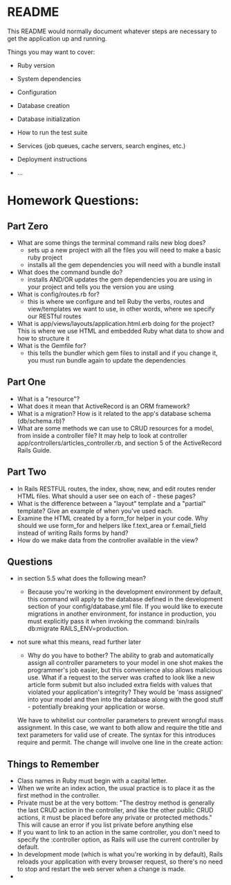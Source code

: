 # README

This README would normally document whatever steps are necessary to get the
application up and running.

Things you may want to cover:

* Ruby version

* System dependencies

* Configuration

* Database creation

* Database initialization

* How to run the test suite

* Services (job queues, cache servers, search engines, etc.)

* Deployment instructions

* ...


# Homework Questions:

## Part Zero
- What are some things the terminal command rails new blog does?
  - sets up a new project with all the files you will need to make a basic ruby project
  - installs all the gem dependencies you will need with a bundle install
- What does the command bundle do?
  - installs AND/OR updates the gem dependencies you are using in your project and tells you the version you are using
- What is config/routes.rb for?
  - this is where we configure and tell Ruby the verbs, routes and view/templates we want to use, in other words, where we specify our RESTful routes
- What is app/views/layouts/application.html.erb doing for the project?
  This is where we use HTML and embedded Ruby what data to show and how to structure it
- What is the Gemfile for?
  - this tells the bundler which gem files to install and if you change it, you must run bundle again to update the dependencies

## Part One
- What is a "resource"?
- What does it mean that ActiveRecord is an ORM framework?
- What is a migration? How is it related to the app's database schema (db/schema.rb)?
- What are some methods we can use to CRUD resources for a model, from inside a controller file? It may help to look at controller app/controllers/articles_controller.rb, and section 5 of the ActiveRecord Rails Guide.

## Part Two
- In Rails RESTFUL routes, the index, show, new, and edit routes render HTML files. What should a user see on each of - these pages?
- What is the difference between a "layout" template and a "partial" template? Give an example of when you've used each.
- Examine the HTML created by a form_for helper in your code. Why should we use form_for and helpers like f.text_area or f.email_field instead of writing Rails forms by hand?
- How do we make data from the controller available in the view?

## Questions
- in section 5.5 what does the following mean?
  - Because you're working in the development environment by default, this command will apply to the database defined in the development section of your config/database.yml file. If you would like to execute migrations in another environment, for instance in production, you must explicitly pass it when invoking the command: bin/rails db:migrate RAILS_ENV=production.
- not sure what this means, read further later
  - Why do you have to bother? The ability to grab and automatically assign all controller parameters to your model in one shot makes the programmer's job easier, but this convenience also allows malicious use. What if a request to the server was crafted to look like a new article form submit but also included extra fields with values that violated your application's integrity? They would be 'mass assigned' into your model and then into the database along with the good stuff - potentially breaking your application or worse.

  We have to whitelist our controller parameters to prevent wrongful mass assignment. In this case, we want to both allow and require the title and text parameters for valid use of create. The syntax for this introduces require and permit. The change will involve one line in the create action:

## Things to Remember
- Class names in Ruby must begin with a capital letter.
- When we write an index action, the usual practice is to place it as the first method in the controller.
- Private must be at the very bottom: "The destroy method is generally the last CRUD action in the controller, and like the other public CRUD actions, it must be placed before any private or protected methods." This will cause an error if you list private before anything else
- If you want to link to an action in the same controller, you don't need to specify the :controller option, as Rails will use the current controller by default.
- In development mode (which is what you're working in by default), Rails reloads your application with every browser request, so there's no need to stop and restart the web server when a change is made.
- 
